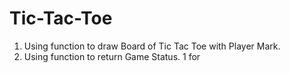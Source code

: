 # Tic-Tac-Toe
1. Using function to draw Board of Tic Tac Toe with Player Mark.
2. Using function to return Game Status. 1 for
